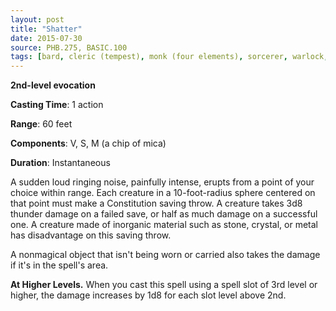 ```yaml
---
layout: post
title: "Shatter"
date: 2015-07-30
source: PHB.275, BASIC.100
tags: [bard, cleric (tempest), monk (four elements), sorcerer, warlock, wizard, level2, evocation]
---
```


**2nd-level evocation**

**Casting Time**: 1 action

**Range**: 60 feet

**Components**: V, S, M (a chip of mica)

**Duration**: Instantaneous

A sudden loud ringing noise, painfully intense, erupts from a point of your choice within range. Each creature in a 10-foot-radius sphere centered on that point must make a Constitution saving throw. A creature takes 3d8 thunder damage on a failed save, or half as much damage on a successful one. A creature made of inorganic material such as stone, crystal, or metal has disadvantage on this saving throw.

A nonmagical object that isn't being worn or carried also takes the damage if it's in the spell's area.

**At Higher Levels.** When you cast this spell using a spell slot of 3rd level or higher, the damage increases by 1d8 for each slot level above 2nd.
